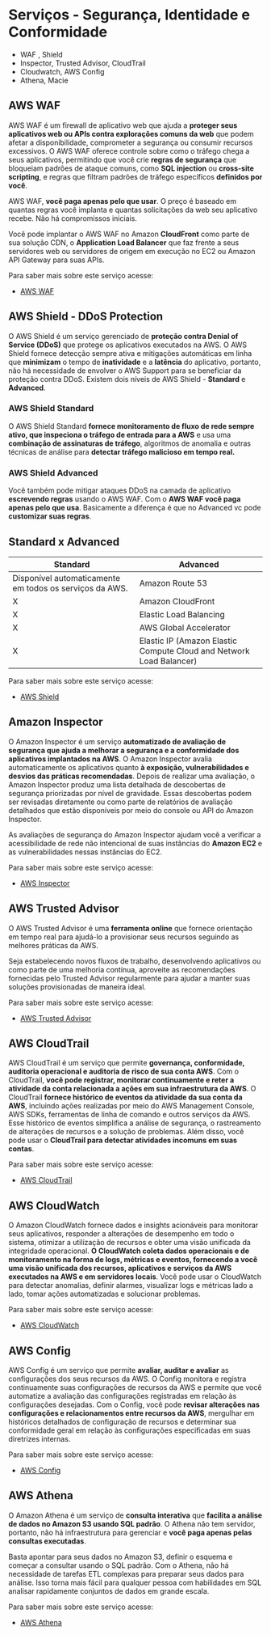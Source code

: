 # Serviços - Segurança, Identidade e Conformidade

* WAF , Shield 
* Inspector, Trusted Advisor, CloudTrail
* Cloudwatch, AWS Config
* Athena, Macie


## AWS WAF 
AWS WAF é um firewall de aplicativo web que ajuda a **proteger seus aplicativos web ou APIs contra explorações comuns da web** que podem afetar a disponibilidade, comprometer a segurança ou consumir recursos excessivos. O AWS WAF oferece controle sobre como o tráfego chega a seus aplicativos, permitindo que você crie **regras de segurança** que bloqueiam padrões de ataque comuns, como **SQL injection** ou **cross-site scripting**, e regras que filtram padrões de tráfego específicos **definidos por você**.

AWS WAF, **você paga apenas pelo que usar**. O preço é baseado em quantas regras você implanta e quantas solicitações da web seu aplicativo recebe. Não há compromissos iniciais.

Você pode implantar o AWS WAF no Amazon **CloudFront** como parte de sua solução CDN, o **Application Load Balancer** que faz frente a seus servidores web ou servidores de origem em execução no EC2 ou Amazon API Gateway para suas APIs.

Para saber mais sobre este serviço acesse: 
    
  * [AWS WAF](https://docs.aws.amazon.com/waf/index.html)


## AWS Shield - DDoS Protection 

O AWS Shield é um serviço gerenciado de **proteção contra Denial of Service (DDoS)** que protege os aplicativos executados na AWS. O AWS Shield fornece detecção sempre ativa e mitigações automáticas em linha que **minimizam** o tempo de **inatividade** e a **latência** do aplicativo, portanto, não há necessidade de envolver o AWS Support para se beneficiar da proteção contra DDoS. Existem dois níveis de AWS Shield - **Standard** e **Advanced**.

### AWS Shield Standard

O AWS Shield Standard **fornece monitoramento de fluxo de rede sempre ativo, que inspeciona o tráfego de entrada para a AWS** e usa uma **combinação de assinaturas de tráfego**, algoritmos de anomalia e outras técnicas de análise para **detectar tráfego malicioso em tempo real.**

### AWS Shield Advanced

Você também pode mitigar ataques DDoS na camada de aplicativo **escrevendo regras** usando o AWS WAF. Com o **AWS WAF você paga apenas pelo que usa**. Basicamente a diferença é que no Advanced vc pode **customizar suas regras**. 

## Standard x Advanced
Standard                                                | Advanced
----------------------------------                      | -------------
Disponível automaticamente em todos os serviços da AWS. | Amazon Route 53
X                                                       | Amazon CloudFront
X                                                       | Elastic Load Balancing
X                                                       | AWS Global Accelerator
X                                                       | Elastic IP (Amazon Elastic Compute Cloud and Network Load Balancer)

Para saber mais sobre este serviço acesse: 
    
  * [AWS Shield](https://docs.aws.amazon.com/pt_br/waf/latest/developerguide/shield-chapter.html)


## Amazon Inspector

O Amazon Inspector é um serviço **automatizado de avaliação de segurança que ajuda a melhorar a segurança e a conformidade dos aplicativos implantados na AWS**. O Amazon Inspector avalia automaticamente os aplicativos quanto **à exposição, vulnerabilidades e desvios das práticas recomendadas**. Depois de realizar uma avaliação, o Amazon Inspector produz uma lista detalhada de descobertas de segurança priorizadas por nível de gravidade. Essas descobertas podem ser revisadas diretamente ou como parte de relatórios de avaliação detalhados que estão disponíveis por meio do console ou API do Amazon Inspector.

As avaliações de segurança do Amazon Inspector ajudam você a verificar a acessibilidade de rede não intencional de suas instâncias do **Amazon EC2** e as vulnerabilidades nessas instâncias do EC2.

Para saber mais sobre este serviço acesse: 
    
  * [AWS Inspector](https://docs.aws.amazon.com/inspector)


## AWS Trusted Advisor

O AWS Trusted Advisor é uma **ferramenta online** que fornece orientação em tempo real para ajudá-lo a provisionar seus recursos seguindo as melhores práticas da AWS.

Seja estabelecendo novos fluxos de trabalho, desenvolvendo aplicativos ou como parte de uma melhoria contínua, aproveite as recomendações fornecidas pelo Trusted Advisor regularmente para ajudar a manter suas soluções provisionadas de maneira ideal.

Para saber mais sobre este serviço acesse: 
    
  * [AWS Trusted Advisor](https://docs.aws.amazon.com/awssupport/latest/user/trusted-advisor.html)


## AWS CloudTrail

AWS CloudTrail é um serviço que permite **governança, conformidade, auditoria operacional e auditoria de risco de sua conta AWS**. Com o CloudTrail, **você pode registrar, monitorar continuamente e reter a atividade da conta relacionada a ações em sua infraestrutura da AWS**. O CloudTrail **fornece histórico de eventos da atividade da sua conta da AWS**, incluindo ações realizadas por meio do AWS Management Console, AWS SDKs, ferramentas de linha de comando e outros serviços da AWS. Esse histórico de eventos simplifica a análise de segurança, o rastreamento de alterações de recursos e a solução de problemas. Além disso, você pode usar o **CloudTrail para detectar atividades incomuns em suas contas**.

Para saber mais sobre este serviço acesse: 
    
  * [AWS CloudTrail](https://docs.aws.amazon.com/cloudtrail/)


## AWS CloudWatch

O Amazon CloudWatch fornece dados e insights acionáveis para monitorar seus aplicativos, responder a alterações de desempenho em todo o sistema, otimizar a utilização de recursos e obter uma visão unificada da integridade operacional. **O CloudWatch coleta dados operacionais e de monitoramento na forma de logs, métricas e eventos, fornecendo a você uma visão unificada dos recursos, aplicativos e serviços da AWS executados na AWS e em servidores locais**. Você pode usar o CloudWatch para detectar anomalias, definir alarmes, visualizar logs e métricas lado a lado, tomar ações automatizadas e solucionar problemas.

  Para saber mais sobre este serviço acesse: 
    
  * [AWS CloudWatch](https://docs.aws.amazon.com/cloudwatch/)


## AWS Config

AWS Config é um serviço que permite **avaliar, auditar e avaliar** as configurações dos seus recursos da AWS. O Config monitora e registra continuamente suas configurações de recursos da AWS e permite que você automatize a avaliação das configurações registradas em relação às configurações desejadas. Com o Config, você pode **revisar alterações nas configurações e relacionamentos entre recursos da AWS**, mergulhar em históricos detalhados de configuração de recursos e determinar sua conformidade geral em relação às configurações especificadas em suas diretrizes internas.

   Para saber mais sobre este serviço acesse: 
    
  * [AWS Config](https://docs.aws.amazon.com/config/)


## AWS Athena  

O Amazon Athena é um serviço de **consulta interativa** que **facilita a análise de dados no Amazon S3 usando SQL padrão**. O Athena não tem servidor, portanto, não há infraestrutura para gerenciar e **você paga apenas pelas consultas executadas**.

Basta apontar para seus dados no Amazon S3, definir o esquema e começar a consultar usando o SQL padrão. Com o Athena, não há necessidade de tarefas ETL complexas para preparar seus dados para análise. Isso torna mais fácil para qualquer pessoa com habilidades em SQL analisar rapidamente conjuntos de dados em grande escala.

Para saber mais sobre este serviço acesse: 
    
  * [AWS Athena](https://docs.aws.amazon.com/athena/)